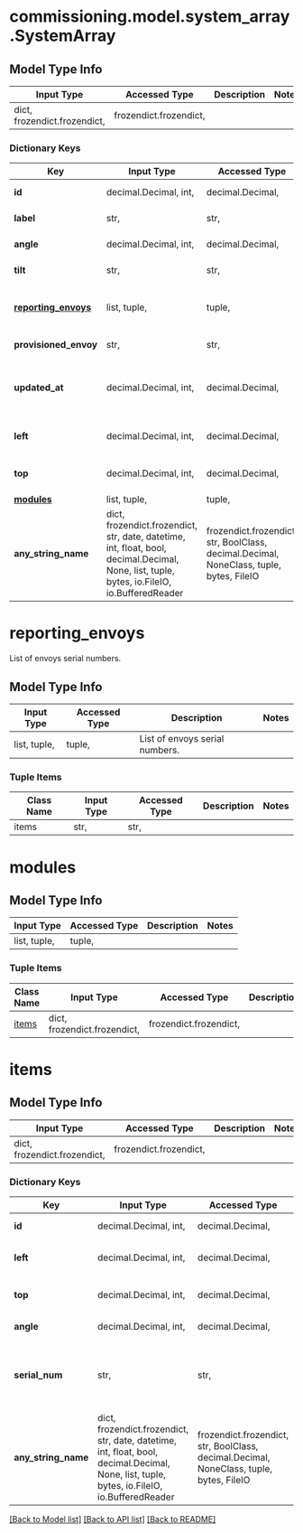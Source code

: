 # commissioning.model.system_array.SystemArray

## Model Type Info
Input Type | Accessed Type | Description | Notes
------------ | ------------- | ------------- | -------------
dict, frozendict.frozendict,  | frozendict.frozendict,  |  | 

### Dictionary Keys
Key | Input Type | Accessed Type | Description | Notes
------------ | ------------- | ------------- | ------------- | -------------
**id** | decimal.Decimal, int,  | decimal.Decimal,  | ID of the array. | [optional] 
**label** | str,  | str,  | Name of the array. | [optional] 
**angle** | decimal.Decimal, int,  | decimal.Decimal,  | Angle of the array. | [optional] 
**tilt** | str,  | str,  | Tilt of the array. | [optional] 
**[reporting_envoys](#reporting_envoys)** | list, tuple,  | tuple,  | List of envoys serial numbers. | [optional] 
**provisioned_envoy** | str,  | str,  | Provisioned envoy. | [optional] 
**updated_at** | decimal.Decimal, int,  | decimal.Decimal,  | Last updated Epoch time. | [optional] value must be a 64 bit integer
**left** | decimal.Decimal, int,  | decimal.Decimal,  | Left axis position of array. | [optional] 
**top** | decimal.Decimal, int,  | decimal.Decimal,  | Top axis position of array. | [optional] 
**[modules](#modules)** | list, tuple,  | tuple,  |  | [optional] 
**any_string_name** | dict, frozendict.frozendict, str, date, datetime, int, float, bool, decimal.Decimal, None, list, tuple, bytes, io.FileIO, io.BufferedReader | frozendict.frozendict, str, BoolClass, decimal.Decimal, NoneClass, tuple, bytes, FileIO | any string name can be used but the value must be the correct type | [optional]

# reporting_envoys

List of envoys serial numbers.

## Model Type Info
Input Type | Accessed Type | Description | Notes
------------ | ------------- | ------------- | -------------
list, tuple,  | tuple,  | List of envoys serial numbers. | 

### Tuple Items
Class Name | Input Type | Accessed Type | Description | Notes
------------- | ------------- | ------------- | ------------- | -------------
items | str,  | str,  |  | 

# modules

## Model Type Info
Input Type | Accessed Type | Description | Notes
------------ | ------------- | ------------- | -------------
list, tuple,  | tuple,  |  | 

### Tuple Items
Class Name | Input Type | Accessed Type | Description | Notes
------------- | ------------- | ------------- | ------------- | -------------
[items](#items) | dict, frozendict.frozendict,  | frozendict.frozendict,  |  | 

# items

## Model Type Info
Input Type | Accessed Type | Description | Notes
------------ | ------------- | ------------- | -------------
dict, frozendict.frozendict,  | frozendict.frozendict,  |  | 

### Dictionary Keys
Key | Input Type | Accessed Type | Description | Notes
------------ | ------------- | ------------- | ------------- | -------------
**id** | decimal.Decimal, int,  | decimal.Decimal,  | ID of the module. | [optional] 
**left** | decimal.Decimal, int,  | decimal.Decimal,  | Left axis position of module. | [optional] 
**top** | decimal.Decimal, int,  | decimal.Decimal,  | Top axis position of module. | [optional] 
**angle** | decimal.Decimal, int,  | decimal.Decimal,  | Angle of the module. | [optional] 
**serial_num** | str,  | str,  | Inverter serial number mapped with this module. | [optional] 
**any_string_name** | dict, frozendict.frozendict, str, date, datetime, int, float, bool, decimal.Decimal, None, list, tuple, bytes, io.FileIO, io.BufferedReader | frozendict.frozendict, str, BoolClass, decimal.Decimal, NoneClass, tuple, bytes, FileIO | any string name can be used but the value must be the correct type | [optional]

[[Back to Model list]](../../README.md#documentation-for-models) [[Back to API list]](../../README.md#documentation-for-api-endpoints) [[Back to README]](../../README.md)

